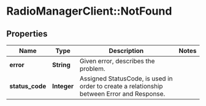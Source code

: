 # RadioManagerClient::NotFound

## Properties
Name | Type | Description | Notes
------------ | ------------- | ------------- | -------------
**error** | **String** | Given error, describes the problem. | 
**status_code** | **Integer** | Assigned StatusCode, is used in order to create a relationship between Error and Response. | 


